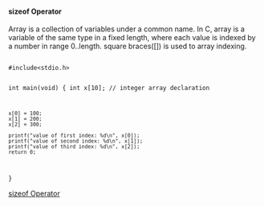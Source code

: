 <h4>sizeof Operator</h4>
<p>Array is a collection of variables under a common name. In C, array is a variable of the same type in a fixed length, where each value is indexed by a number in range 0..length. square braces([]) is used to array indexing.</p>
<code>
#include&lt;stdio.h&gt;

int main(void) {
	int x[10];        // integer array declaration
	
	x[0] = 100;
	x[1] = 200;
	x[2] = 300;
	
	printf("value of first index: %d\n", x[0]);
	printf("value of second index: %d\n", x[1]);
	printf("value of third index: %d\n", x[2]);
	return 0;
}
</code>

<a href="#" class="post pull-right btn btn-sm btn-info" id="sizeof_operator">sizeof Operator <span class="glyphicon glyphicon-forward"></span></a><br><br><br><br><br>
